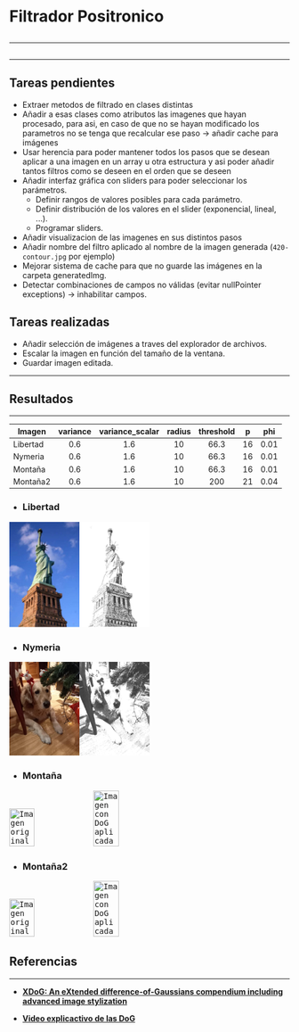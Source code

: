 Filtrador Positronico
======

## 

------

## 

------

## Tareas pendientes

* Extraer metodos de filtrado en clases distintas
* Añadir a esas clases como atributos las imagenes que hayan procesado, para asi, en caso de que no se hayan modificado los parametros no se tenga que recalcular ese paso -> añadir cache para imágenes
* Usar herencia para poder mantener todos los pasos que se desean aplicar a una imagen en un array u otra estructura y asi poder añadir tantos filtros como se deseen en el orden que se deseen 
* Añadir interfaz gráfica con sliders para poder seleccionar los parámetros.
    * Definir rangos de valores posibles para cada parámetro.
    * Definir distribución de los valores en el slider (exponencial, lineal, ...).
    * Programar sliders.
* Añadir visualizacion de las imagenes en sus distintos pasos
* Añadir nombre del filtro aplicado al nombre de la imagen generada (`420-contour.jpg` por ejemplo)
* Mejorar sistema de cache para que no guarde las imágenes en la carpeta generatedImg.
* Detectar combinaciones de campos no válidas (evitar nullPointer exceptions) -> inhabilitar campos.


## Tareas realizadas
* Añadir selección de imágenes a traves del explorador de archivos.
* Escalar la imagen en función del tamaño de la ventana.
* Guardar imagen editada.


------

## Resultados

------

| Imagen        | variance      | variance_scalar   |  radius   | threshold | p     | phi   |
| ------------- |:-------------:| :-------------:   | :-----:   | :------:  |:-----:|:----: |
| Libertad        | 0.6           |1.6                |10         | 66.3      |  16    |  0.01    |
| Nymeria         | 0.6           |   1.6             |   10      |   66.3    |  16    |  0.01   |
| Montaña       | 0.6           |    1.6            |   10      |   66.3    |  16    |  0.01    |
| Montaña2       | 0.6           |    1.6            |   10      |   200    |  21    |  0.04    |

* ### Libertad

<kbd><img src="exampleImg/LibertadG2.jpg" title="Imagen original" width="25%" height="25%"></kbd><kbd><img src="exampleImg/LibertadDoG.jpg" title="Imagen con DoG aplicada" width="25%" height="25%"></kbd>

* ### Nymeria
<kbd><img src="exampleImg/NymeriaG2.jpg" title="Imagen original" width="25%" height="25%"></kbd><kbd><img src="exampleImg/NymeriaDoG.jpg" title="Imagen con DoG aplicada" width="25%" height="25%"></kbd>

* ### Montaña
<kbd><img src="exampleImg/MontañaG2.jpg" title="Imagen original" width="30%" height="30%"></kbd><kbd><img src="exampleImg/MontañaDoG.jpg" title="Imagen con DoG aplicada" width="30%" height="30%"></kbd>
* ### Montaña2
<kbd><img src="exampleImg/MontañaG2.jpg" title="Imagen original" width="30%" height="30%"></kbd><kbd><img src="exampleImg/Montaña2DoG.jpg" title="Imagen con DoG aplicada" width="30%" height="30%"></kbd>
 


## Referencias

------

* [**XDoG: An eXtended difference-of-Gaussians compendium
including advanced image stylization**](https://users.cs.northwestern.edu/~sco590/winnemoeller-cag2012.pdf)  

* [**Video explicactivo de las DoG**](https://www.youtube.com/watch?v=5EuYKEvugLU&ab_channel=Acerola)


